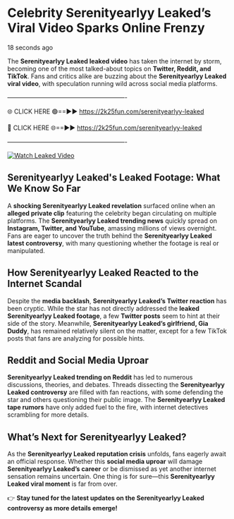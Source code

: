 # Celebrity Serenityearlyy Leaked’s Viral Video Sparks Online Frenzy

18 seconds ago

The **Serenityearlyy Leaked leaked video** has taken the internet by storm, becoming one of the most talked-about topics on **Twitter, Reddit, and TikTok**. Fans and critics alike are buzzing about the **Serenityearlyy Leaked viral video**, with speculation running wild across social media platforms.

———————————————————-

🌐 CLICK HERE 🟢==►► https://2k25fun.com/serenityearlyy-leaked

🔴 CLICK HERE 🌐==►► https://2k25fun.com/serenityearlyy-leaked

———————————————————-

[![Watch Leaked Video](https://miro.medium.com/v2/resize:fit:828/format:webp/1*cilzJN44JGOrTw9NJCrNHA.gif "Watch Leaked Video")](https://2k25fun.com/serenityearlyy-leaked)

## **Serenityearlyy Leaked's Leaked Footage: What We Know So Far**  
A **shocking Serenityearlyy Leaked revelation** surfaced online when an **alleged private clip** featuring the celebrity began circulating on multiple platforms. The **Serenityearlyy Leaked trending news** quickly spread on **Instagram, Twitter, and YouTube**, amassing millions of views overnight. Fans are eager to uncover the truth behind the **Serenityearlyy Leaked latest controversy**, with many questioning whether the footage is real or manipulated.  

## **How Serenityearlyy Leaked Reacted to the Internet Scandal**  
Despite the **media backlash**, **Serenityearlyy Leaked’s Twitter reaction** has been cryptic. While the star has not directly addressed the **leaked Serenityearlyy Leaked footage**, a few **Twitter posts** seem to hint at their side of the story. Meanwhile, **Serenityearlyy Leaked’s girlfriend, Gia Duddy**, has remained relatively silent on the matter, except for a few TikTok posts that fans are analyzing for possible hints.  

## **Reddit and Social Media Uproar**  
**Serenityearlyy Leaked trending on Reddit** has led to numerous discussions, theories, and debates. Threads dissecting the **Serenityearlyy Leaked controversy** are filled with fan reactions, with some defending the star and others questioning their public image. The **Serenityearlyy Leaked tape rumors** have only added fuel to the fire, with internet detectives scrambling for more details.  

## **What’s Next for Serenityearlyy Leaked?**  
As the **Serenityearlyy Leaked reputation crisis** unfolds, fans eagerly await an official response. Whether this **social media uproar** will damage **Serenityearlyy Leaked’s career** or be dismissed as yet another internet sensation remains uncertain. One thing is for sure—this **Serenityearlyy Leaked viral moment** is far from over.  

👉 **Stay tuned for the latest updates on the Serenityearlyy Leaked controversy as more details emerge!**  